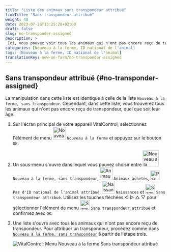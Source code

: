 ```yaml
---
title: "Liste des animaux sans transpondeur attribué"
linkTitle: "Sans transpondeur attribué"
weight: 40
date: 2023-07-28T13:25:28+02:00
draft: false
slug: no-transponder-assigned
description: >
 Ici, vous pouvez voir tous les animaux qui n'ont pas encore reçu de transpondeur et leur attribuer un transpondeur.
categories: [Nouveau à la ferme, ID national de l'animal]
tags: [Nouveau à la ferme, ID national de l'animal]
translationKey: new-on-farm/no-transponder-assigned
---
```

## Sans transpondeur attribué {#no-transponder-assigned}

La manipulation dans cette liste est identique à celle de la liste `Nouveau à la ferme, sans transpondeur`. Cependant, dans cette liste, vous trouverez tous les animaux qui n'ont pas encore reçu de transpondeur, quel que soit leur âge.

1. Sur l'écran principal de votre appareil VitalControl, sélectionnez l'élément de menu <img src="/icons/main/new-on-farm.svg" width="40" align="bottom" alt="Nouveau à la ferme" /> `Nouveau à la ferme` et appuyez sur le bouton `OK`.

2. Un sous-menu s'ouvre dans lequel vous pouvez choisir entre <img src="/icons/registration/new-on-farm-no-transponder.svg" width="50" align="bottom" alt="Nouveau à la ferme, sans transpondeur" /> `Nouveau à la ferme, sans transpondeur`, <img src="/icons/main/new-on-farm.svg" width="40" align="bottom" alt="Animaux achetés" /> `Animaux achetés`, <img src="/icons/registration/no-eartag-number.svg" width="30" align="bottom" alt="Pas d'ID national de l'animal" /> `Pas d'ID national de l'animal attribué`, <img src="/icons/main/births.svg" width="40" align="bottom" alt="Naissances" /> `Naissances` et <img src="/icons/registration/no-transponder.svg" width="30" align="bottom" alt="Sans transpondeur attribué" /> `Sans transpondeur attribué`. Utilisez les touches fléchées ◁ ▷ △ ▽ pour sélectionner l'élément de menu <img src="/icons/registration/no-transponder.svg" width="30" align="bottom" alt="Sans transpondeur attribué" /> `Sans transpondeur attribué` et confirmez avec `OK`.

3. Une liste s'ouvre avec tous les animaux qui n'ont pas encore reçu de transpondeur. Pour attribuer un transpondeur, procédez comme dans [`Nouveau à la ferme, sans transpondeur`](../new-no-transponder/#new-on-farm-no-transponder) à partir de l'étape trois.

    ![VitalControl: Menu Nouveau à la ferme Sans transpondeur attribué](../images/notransponder2.png "Sans transpondeur attribué")
